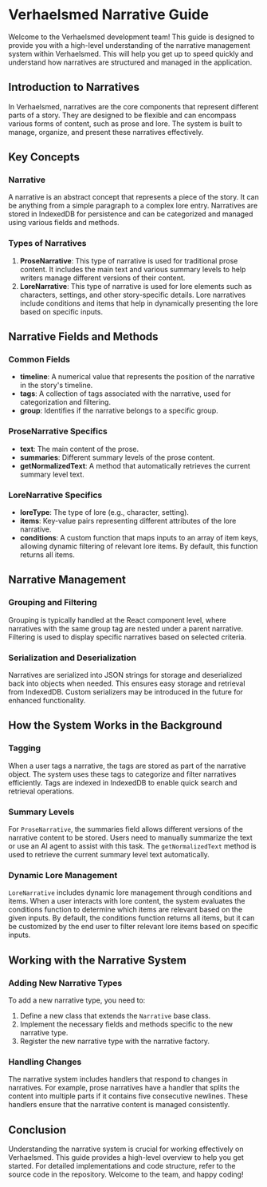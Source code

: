 # Verhaelsmed Narrative Guide

Welcome to the Verhaelsmed development team! This guide is designed to provide you with a high-level understanding of the narrative management system within Verhaelsmed. This will help you get up to speed quickly and understand how narratives are structured and managed in the application.

## Introduction to Narratives

In Verhaelsmed, narratives are the core components that represent different parts of a story. They are designed to be flexible and can encompass various forms of content, such as prose and lore. The system is built to manage, organize, and present these narratives effectively.

## Key Concepts

### Narrative
A narrative is an abstract concept that represents a piece of the story. It can be anything from a simple paragraph to a complex lore entry. Narratives are stored in IndexedDB for persistence and can be categorized and managed using various fields and methods.

### Types of Narratives
1. **ProseNarrative**: This type of narrative is used for traditional prose content. It includes the main text and various summary levels to help writers manage different versions of their content.
2. **LoreNarrative**: This type of narrative is used for lore elements such as characters, settings, and other story-specific details. Lore narratives include conditions and items that help in dynamically presenting the lore based on specific inputs.

## Narrative Fields and Methods

### Common Fields
- **timeline**: A numerical value that represents the position of the narrative in the story's timeline.
- **tags**: A collection of tags associated with the narrative, used for categorization and filtering.
- **group**: Identifies if the narrative belongs to a specific group.

### ProseNarrative Specifics
- **text**: The main content of the prose.
- **summaries**: Different summary levels of the prose content.
- **getNormalizedText**: A method that automatically retrieves the current summary level text.

### LoreNarrative Specifics
- **loreType**: The type of lore (e.g., character, setting).
- **items**: Key-value pairs representing different attributes of the lore narrative.
- **conditions**: A custom function that maps inputs to an array of item keys, allowing dynamic filtering of relevant lore items. By default, this function returns all items.

## Narrative Management

### Grouping and Filtering
Grouping is typically handled at the React component level, where narratives with the same group tag are nested under a parent narrative. Filtering is used to display specific narratives based on selected criteria.

### Serialization and Deserialization
Narratives are serialized into JSON strings for storage and deserialized back into objects when needed. This ensures easy storage and retrieval from IndexedDB. Custom serializers may be introduced in the future for enhanced functionality.

## How the System Works in the Background

### Tagging
When a user tags a narrative, the tags are stored as part of the narrative object. The system uses these tags to categorize and filter narratives efficiently. Tags are indexed in IndexedDB to enable quick search and retrieval operations.

### Summary Levels
For `ProseNarrative`, the summaries field allows different versions of the narrative content to be stored. Users need to manually summarize the text or use an AI agent to assist with this task. The `getNormalizedText` method is used to retrieve the current summary level text automatically.

### Dynamic Lore Management
`LoreNarrative` includes dynamic lore management through conditions and items. When a user interacts with lore content, the system evaluates the conditions function to determine which items are relevant based on the given inputs. By default, the conditions function returns all items, but it can be customized by the end user to filter relevant lore items based on specific inputs.

## Working with the Narrative System

### Adding New Narrative Types
To add a new narrative type, you need to:
1. Define a new class that extends the `Narrative` base class.
2. Implement the necessary fields and methods specific to the new narrative type.
3. Register the new narrative type with the narrative factory.

### Handling Changes
The narrative system includes handlers that respond to changes in narratives. For example, prose narratives have a handler that splits the content into multiple parts if it contains five consecutive newlines. These handlers ensure that the narrative content is managed consistently.

## Conclusion

Understanding the narrative system is crucial for working effectively on Verhaelsmed. This guide provides a high-level overview to help you get started. For detailed implementations and code structure, refer to the source code in the repository. Welcome to the team, and happy coding!